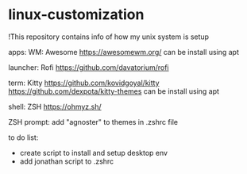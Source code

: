 # linux-customization

!This repository contains info of how my unix system is setup

apps:
WM: Awesome
https://awesomewm.org/
can be install using apt

launcher: Rofi
https://github.com/davatorium/rofi

term: Kitty
https://github.com/kovidgoyal/kitty
https://github.com/dexpota/kitty-themes
can be install using apt

shell: ZSH
https://ohmyz.sh/

ZSH prompt:
add "agnoster" to themes in .zshrc file 


to do list:
- create script to install and setup desktop env
- add jonathan script to .zshrc
